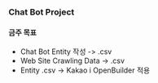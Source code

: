 ### Chat Bot Project

#### 금주 목표
- Chat Bot Entity 작성 -> .csv
- Web Site Crawling Data -> .csv
- Entity .csv -> Kakao i OpenBuilder 적용
